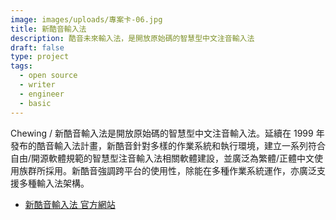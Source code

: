 ```yaml
---
image: images/uploads/專案卡-06.jpg
title: 新酷音輸入法
description: 酷音未來輸入法，是開放原始碼的智慧型中文注音輸入法
draft: false
type: project
tags:
  - open source
  - writer
  - engineer
  - basic
---
```

Chewing / 新酷音輸入法是開放原始碼的智慧型中文注音輸入法。延續在 1999 年發布的酷音輸入法計畫，新酷音針對多樣的作業系統和執行環境，建立一系列符合自由/開源軟體規範的智慧型注音輸入法相關軟體建設，並廣泛為繁體/正體中文使用族群所採用。新酷音強調跨平台的使用性，除能在多種作業系統運作，亦廣泛支援多種輸入法架構。

- [新酷音輸入法 官方網站](http://chewing.im/)
